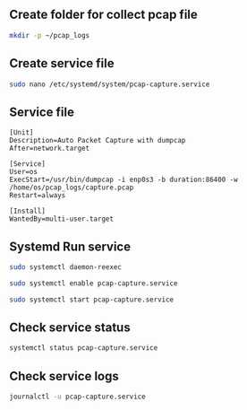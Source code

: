 ## Create folder for collect pcap file
```bash
mkdir -p ~/pcap_logs
```
## Create service file
```bash
sudo nano /etc/systemd/system/pcap-capture.service
```
## Service file
```
[Unit]
Description=Auto Packet Capture with dumpcap
After=network.target

[Service]
User=os
ExecStart=/usr/bin/dumpcap -i enp0s3 -b duration:86400 -w /home/os/pcap_logs/capture.pcap
Restart=always

[Install]
WantedBy=multi-user.target
```

## Systemd Run service 
```bash
sudo systemctl daemon-reexec
```
```bash
sudo systemctl enable pcap-capture.service
```
```bash
sudo systemctl start pcap-capture.service
```
## Check service status
```bash
systemctl status pcap-capture.service
```

## Check service logs
```bash
journalctl -u pcap-capture.service
```